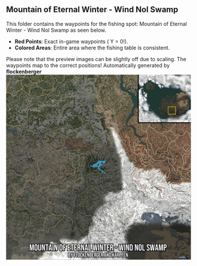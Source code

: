 ## Mountain of Eternal Winter - Wind Nol Swamp
This folder contains the waypoints for the fishing spot: Mountain of Eternal Winter - Wind Nol Swamp as seen below.

- **Red Points**: Exact in-game waypoints ( Y = 0!).
- **Colored Areas**: Entire area where the fishing table is consistent.

Please note that the preview images can be slightly off due to scaling. The waypoints map to the correct positions!
Automatically generated by **flockenberger**
![preview_Mountain of Eternal Winter - Wind Nol Swamp](./Preview.webp)